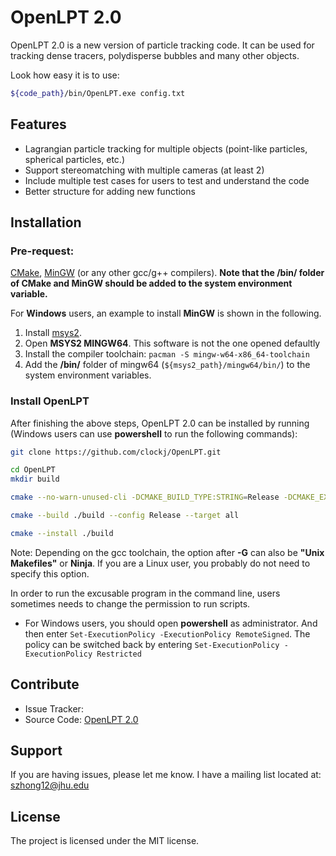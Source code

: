 # OpenLPT 2.0

OpenLPT 2.0 is a new version of particle tracking code. It can be used for tracking dense tracers, polydisperse bubbles and many other objects. 

Look how easy it is to use:
```bash 
${code_path}/bin/OpenLPT.exe config.txt
```


## Features

- Lagrangian particle tracking for multiple objects (point-like particles, spherical particles, etc.)
- Support stereomatching with multiple cameras (at least 2)
- Include multiple test cases for users to test and understand the code
- Better structure for adding new functions


## Installation

### Pre-request: 
[CMake](https://cmake.org/),
[MinGW](https://www.mingw-w64.org/) (or any other gcc/g++ compilers).
**Note that the /bin/ folder of CMake and MinGW should be added to the system environment variable.**

For **Windows** users, an example to install **MinGW** is shown in the following.

1. Install [msys2](https://www.msys2.org/).
2. Open **MSYS2 MINGW64**. This software is not the one opened defaultly
3. Install the compiler toolchain:
`
pacman -S mingw-w64-x86_64-toolchain
`
4. Add the **/bin/** folder of mingw64 (`${msys2_path}/mingw64/bin/`) to the system environment variables. 



### Install OpenLPT
After finishing the above steps, OpenLPT 2.0 can be installed by running (Windows users can use **powershell** to run the following commands):

```bash
git clone https://github.com/clockj/OpenLPT.git

cd OpenLPT
mkdir build

cmake --no-warn-unused-cli -DCMAKE_BUILD_TYPE:STRING=Release -DCMAKE_EXPORT_COMPILE_COMMANDS:BOOL=TRUE -DCMAKE_C_COMPILER:FILEPATH=${path_to_gcc.exe} -DCMAKE_CXX_COMPILER:FILEPATH=${path_to_g++.exe} "-S${code_path}" "-B${code_path}/build/" -G "MinGW Makefiles"

cmake --build ./build --config Release --target all

cmake --install ./build
```

Note: Depending on the gcc toolchain, the option after **-G** can also be **"Unix Makefiles"** or **Ninja**. If you are a Linux user, you probably do not need to specify this option.

In order to run the excusable program in the command line, users sometimes needs to change the permission to run scripts.

- For Windows users, you should open **powershell** as administrator. And then enter `Set-ExecutionPolicy -ExecutionPolicy RemoteSigned`. The policy can be switched back by entering `Set-ExecutionPolicy -ExecutionPolicy Restricted`


## Contribute

- Issue Tracker: 
- Source Code: [OpenLPT 2.0](https://github.com/clockj/OpenLPT.git)


## Support

If you are having issues, please let me know.
I have a mailing list located at: szhong12@jhu.edu 


## License

The project is licensed under the MIT license.


